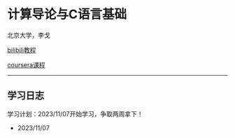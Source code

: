 # 计算导论与C语言基础

北京大学，李戈

[bilibili教程](https://www.bilibili.com/video/BV1Hx411U7iw?p=5&spm_id_from=pageDriver&vd_source=021ea7368e5cb863c0b7cea953713c02)

[coursera课程](https://www.coursera.org/learn/jisuanji-biancheng?specialization=biancheng-suanfa)

-----------------
## 学习日志

学习计划：2023/11/07开始学习，争取两周拿下！

- 2023/11/07
